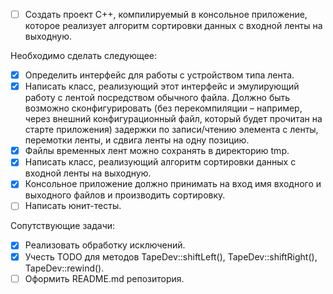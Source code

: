 - [ ] Создать проект С++, компилируемый в консольное приложение, которое реализует
алгоритм сортировки данных с входной ленты на выходную.

Необходимо сделать следующее:
- [x] Определить интерфейс для работы с устройством типа лента.
- [x] Написать класс, реализующий этот интерфейс и эмулирующий работу с лентой посредством
обычного файла. Должно быть возможно сконфигурировать (без перекомпиляции – например,
через внешний конфигурационный файл, который будет прочитан на старте приложения)
задержки по записи/чтению элемента с ленты, перемотки ленты, и сдвига ленты на одну
позицию.
- [x] Файлы временных лент можно сохранять в директорию tmp.
- [x] Написать класс, реализующий алгоритм сортировки данных с входной ленты на выходную.
- [x] Консольное приложение должно принимать на вход имя входного и выходного файлов и
производить сортировку.
- [ ] Написать юнит-тесты.

Сопутствующие задачи:
- [x] Реализовать обработку исключений.
- [x] Учесть TODO для методов TapeDev::shiftLeft(), TapeDev::shiftRight(), TapeDev::rewind().
- [ ] Оформить README.md репозитория.